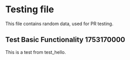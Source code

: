 # Testing file

This file contains random data, used for PR testing.


## Test Basic Functionality 1753170000

This is a test from test_hello.
